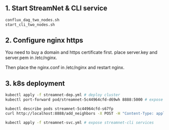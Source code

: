 ## 1. Start StreamNet & CLI service 

```bash
conflux_dag_two_nodes.sh
start_cli_two_nodes.sh
```
## 2. Configure nginx https

You need to buy a domain and https certificate first.
place server.key and server.pem in /etc/nginx.

Then place the nginx.conf in /etc/nginx and restart nginx.

## 3. k8s deployment

```bash
kubectl apply -f streamnet-dep.yml # deploy cluster
kubectl port-forward pod/streamnet-5c44964cfd-d69wh 8888:5000 # expose port of a single pod

kubectl describe pods streamnet-5c44964cfd-s67fp
curl http://localhost:8888/add_neighbors -X POST -H "Content-Type: application/json" -d @neighbor.json # connect pods

kubectl apply -f streamnet-svc.yml # expose streamnet-cli services
```
